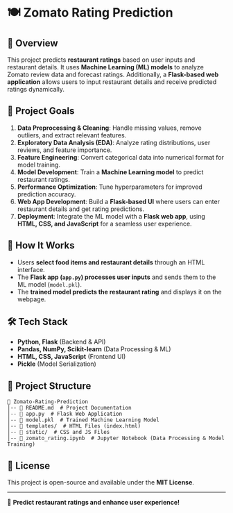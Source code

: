 # 🍽️ Zomato Rating Prediction

## 📌 Overview
This project predicts **restaurant ratings** based on user inputs and restaurant details. It uses **Machine Learning (ML) models** to analyze Zomato review data and forecast ratings. Additionally, a **Flask-based web application** allows users to input restaurant details and receive predicted ratings dynamically.

## 🎯 Project Goals
1. **Data Preprocessing & Cleaning**: Handle missing values, remove outliers, and extract relevant features.
2. **Exploratory Data Analysis (EDA)**: Analyze rating distributions, user reviews, and feature importance.
3. **Feature Engineering**: Convert categorical data into numerical format for model training.
4. **Model Development**: Train a **Machine Learning model** to predict restaurant ratings.
5. **Performance Optimization**: Tune hyperparameters for improved prediction accuracy.
6. **Web App Development**: Build a **Flask-based UI** where users can enter restaurant details and get rating predictions.
7. **Deployment**: Integrate the ML model with a **Flask web app**, using **HTML, CSS, and JavaScript** for a seamless user experience.

## 🚀 How It Works
- Users **select food items and restaurant details** through an HTML interface.
- The **Flask app (`app.py`) processes user inputs** and sends them to the ML model (`model.pkl`).
- The **trained model predicts the restaurant rating** and displays it on the webpage.

## 🛠️ Tech Stack
- **Python, Flask** (Backend & API)
- **Pandas, NumPy, Scikit-learn** (Data Processing & ML)
- **HTML, CSS, JavaScript** (Frontend UI)
- **Pickle** (Model Serialization)

## 📂 Project Structure
```
📁 Zomato-Rating-Prediction
│-- 📄 README.md  # Project Documentation
│-- 📄 app.py  # Flask Web Application
│-- 📄 model.pkl  # Trained Machine Learning Model
│-- 📁 templates/  # HTML Files (index.html)
│-- 📁 static/  # CSS and JS Files
│-- 📄 zomato_rating.ipynb  # Jupyter Notebook (Data Processing & Model Training)
```

## 📜 License
This project is open-source and available under the **MIT License**.

---
🍕 **Predict restaurant ratings and enhance user experience!**
